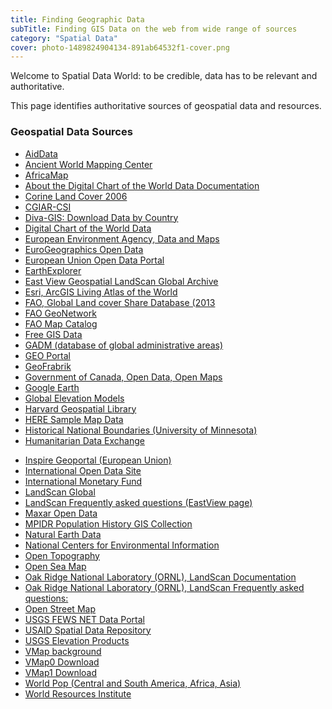 ```yaml
---
title: Finding Geographic Data
subTitle: Finding GIS Data on the web from wide range of sources
category: "Spatial Data"
cover: photo-1489824904134-891ab64532f1-cover.png
---
```


Welcome to Spatial Data World: to be credible, data has to be relevant and authoritative.

This page identifies authoritative sources of geospatial data and resources.

### Geospatial Data Sources

- <a href="https://www.aiddata.org/" target="_blank">AidData</a>
- <a href="http://awmc.unc.edu/wordpress/map-files/" target="_blank">Ancient World Mapping Center</a>
- <a href="https://worldmap.harvard.edu/africamap/" target="_blank">AfricaMap</a>
- <a href="https://psu.app.box.com/v/dcw-documentation" target="_blank">About the Digital Chart of the World Data Documentation</a>
- <a href="https://www.eea.europa.eu/data-and-maps/data/clc-2006-raster-4" target="_blank">Corine Land Cover 2006 </a>
- <a href="http://www.cgiar-csi.org/" target="_blank">CGIAR-CSI</a>
- <a href="http://www.diva-gis.org/gdata/" target="_blank">Diva-GIS: Download Data by Country</a>
- <a href="https://psu.app.box.com/v/dcw" target="_blank">Digital Chart of the World Data</a>
- <a href="https://www.eea.europa.eu/data-and-maps" target="_blank"> European Environment Agency, Data and Maps </a>
- <a href="EuroGeographics Open Data/" target="_blank">EuroGeographics Open Data</a>
- <a href="https://data.europa.eu/euodp/en/data/" target="_blank">European Union Open Data Portal</a>
- <a href="https://earthexplorer.usgs.gov/" target="_blank"> EarthExplorer </a>
- <a href="https://cat.libraries.psu.edu/uhtbin/cgisirsi/x/0/0/57/5/3?searchdata1=11574564{CKEY}&searchfield1=GENERAL^SUBJECT^GENERAL^^&user_id=WEBSERVER" target="_blank">East View Geospatial LandScan Global Archive</a>
- <a href="https://livingatlas.arcgis.com/en/browse/#d=2" target="_blank">Esri, ArcGIS Living Atlas of the World </a>
- <a href="hhttp://www.fao.org/geonetwork/srv/en/metadata.show?uuid=ba4526fd-cdbf-4028-a1bd-5a559c4bff38&currTab=distribution" target="_blank">FAO, Global Land cover Share Database (2013</a>
- <a href="http://www.fao.org/geonetwork/srv/en/main.home" target="_blank">FAO GeoNetwork</a>
- <a href="http://www.fao.org/geonetwork/srv/en/main.home" target="_blank">FAO Map Catalog</a>
- <a href="http://www.freegisdata.rtwilson.com" target="_blank">Free GIS Data</a>
- <a href="https://gadm.org/" target="_blank">GADM (database of global administrative areas)</a>
- <a href="https://www.geoportal.org/" target="_blank">GEO Portal</a>
- <a href="https://www.geofabrik.de/data/download.html" target="_blank">GeoFrabrik </a>
- <a href="https://open.canada.ca/en/open-maps" target="_blank">Government of Canada, Open Data, Open Maps</a>
- <a href="https://earth.google.com/web/" target="_blank">Google Earth</a>
- <a href="http://vterrain.org/Elevation/global.html" target="_blank">Global Elevation Models</a>
- <a href="http://hgl.harvard.edu:8080/opengeoportal/" target="_blank">Harvard Geospatial Library </a>
- <a href="https://developer.here.com/sample-data" target="_blank">HERE Sample Map Data </a>
- <a href="https://umn.maps.arcgis.com/home/item.html?id=85e35d64d67f425c94ebca45dad6568a" target="_blank">Historical National Boundaries (University of Minnesota)</a>
- <a href="https://data.humdata.org/" target="_blank">Humanitarian Data Exchange</a>

* <a href="https://inspire-geoportal.ec.europa.eu/" target="_blank">Inspire Geoportal (European Union)</a>
* <a href="https://www.data.gov/open-gov/" target="_blank">International Open Data Site</a>
* <a href="https://www.imf.org/en/Data/" target="_blank">International Monetary Fund</a>
* <a href="https://cat.libraries.psu.edu/uhtbin/cgisirsi/x/0/0/57/5/3?searchdata1=11339188%7bCKEY%7d&searchfield1=GENERAL%5eSUBJECT%5eGENERAL%5e%5e&user_id=WEBSERVER" target="_blank">LandScan Global </a>
* <a href="https://www.eastview.com/resources/landscan-faq/" target="_blank">LandScan Frequently asked questions (EastView page) </a>
* <a href="https://www.maxar.com/open-data/" target="_blank">Maxar Open Data</a>
* <a href="https://censusmosaic.demog.berkeley.edu/data/historical-gis-files" target="_blank">MPIDR Population History GIS Collection</a>
* <a href="https://www.naturalearthdata.com/" target="_blank">Natural Earth Data </a>
* <a href="https://gis.ncdc.noaa.gov/maps/ncei/summaries/monthly/" target="_blank">National Centers for Environmental Information </a>
* <a href="https://opentopography.org/" target="_blank">Open Topography</a>
* <a href="http://map.openseamap.org/" target="_blank">Open Sea Map</a>
* <a href="https://landscan.ornl.gov/" target="_blank">Oak Ridge National Laboratory (ORNL), LandScan Documentation</a>
* <a href="https://landscan.ornl.gov/" target="_blank">Oak Ridge National Laboratory (ORNL), LandScan Frequently asked questions:</a>
* <a href="https://wiki.openstreetmap.org/wiki/Shapefiles#Download_shapefiles" target="_blank"> Open Street Map </a>
* <a href="https://earlywarning.usgs.gov/fews" target="_blank">USGS FEWS NET Data Portal </a>
* <a href="http://spatialdata.dhsprogram.com/home/" target="_blank">USAID Spatial Data Repository </a>
* <a href="https://www.usgs.gov/core-science-systems/ngp/3dep/about-3dep-products-services?qt-science_support_page_related_con=0#qt-science_support_page_related_con" target="_blank">USGS Elevation Products</a>
* <a href="https://en.wikipedia.org/wiki/Vector_Map" target="_blank">VMap background</a>
* <a href="https://gis-lab.info/qa/vmap0-eng.html" target="_blank">VMap0 Download</a>
* <a href="https://gis-lab.info/qa/vmap1-eng.html" target="_blank">VMap1 Download</a>
* <a href="https://www.worldpop.org/" target="_blank">World Pop (Central and South America, Africa, Asia)</a>
* <a href="https://datasets.wri.org/" target="_blank">World Resources Institute</a>
